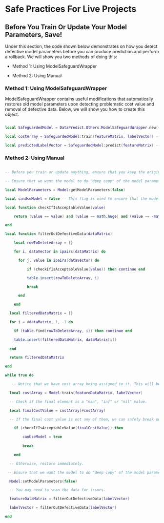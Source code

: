# Safe Practices For Live Projects

## Before You Train Or Update Your Model Parameters, Save!

Under this section, the code shown below demonstrates on how you detect defective model parameters before you can produce prediction and perform a rollback. We will show you two methods of doing this:

* Method 1: Using ModelSafeguardWrapper

* Method 2: Using Manual

### Method 1: Using ModelSafeguardWrapper

ModelSafeguardWrapper contains useful modifications that automatically restores old model parameters upon detecting problematic cost value and removal of defective data. Below, we will show you how to create this object.

```lua

local SafeguardedModel = DataPredict.Others.ModelSafeguardWrapper.new({Model = Model})

local costArray = SafeguardedModel:train(featureMatrix, labelVector) -- You can now call train() with the added advantage of model parameters rollback.

local predictedLabelVector = SafeguardedModel:predict(featureMatrix) -- You can also use predict() as usual without grabbing the original model.

```

### Method 2: Using Manual

```lua

-- Before you train or update anything, ensure that you keep the original model parameters.

-- Ensure that we want the model to do "deep copy" of the model parameters.

local ModelParameters = Model:getModelParameters(false)

local canUseModel = false -- This flag is used to ensure that the model is not performing prediction elsewhere.

local function checkIfIsAcceptableValue(value)

    return (value == value) and (value ~= math.huge) and (value ~= -math.huge) and (type(value) == "number")

end

local function filterOutDefectiveData(dataMatrix)

    local rowToDeleteArray = {}

    for i, dataVector in ipairs(dataMatrix) do

      for j, value in ipairs(dataVector) do

          if (checkIfIsAcceptableValue(value)) then continue end

          table.insert(rowToDeleteArray, i)

          break

      end

    end

  local filteredDataMatrix = {}

  for i = #dataMatrix, 1, -1 do

    if (table.find(rowToDeleteArray, i)) then continue end

    table.insert(filteredDataMatrix, dataMatrix[i])
  
  end

  return filteredDataMatrix

end

while true do

   -- Notice that we have cost array being assigned to it. This will be one of the way on detecting defective model parameters.

  local costArray = Model:train(featureDataMatrix, labelVector)

  -- Check if the final element is a "nan", "inf" or "nil" value.

  local finalCostValue = costArray[#costArray]

  -- If the final cost value is not any of them, we can safely break out from this loop

    if (checkIfIsAcceptableValue(finalCostValue)) then

        canUseModel = true
    
        break

    end

  -- Otherwise, restore immediately.

 -- Ensure that we want the model to do "deep copy" of the model parameters.

  Model:setModelParameters(false)

  -- You may need to scan the data for issues.

  featureDataMatrix = filterOutDefectiveData(labelVector)

  labelVector = filterOutDefectiveData(labelVector)

end

```
